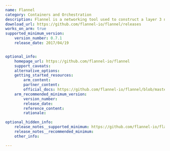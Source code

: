 ```yaml
---
name: Flannel
category: Containers and Orchestration
description: Flannel is a networking tool used to construct a layer 3 network for Kubernetes clusters. Its primary function is to assign IP addresses to pods and facilitate traffic routing among them.
download_url: https://github.com/flannel-io/flannel/releases
works_on_arm: true
supported_minimum_version:
    version_number: 0.7.1
    release_date: 2017/04/19


optional_info:
    homepage_url: https://github.com/flannel-io/flannel
    support_caveats:
    alternative_options:
    getting_started_resources:
        arm_content:
        partner_content:
        official_docs: https://github.com/flannel-io/flannel/blob/master/Documentation/building.md
    arm_recommended_minimum_version:
        version_number:
        release_date:
        reference_content:
        rationale:

optional_hidden_info:
    release_notes__supported_minimum: https://github.com/flannel-io/flannel/releases/tag/v0.7.1
    release_notes__recommended_minimum: 
    other_info:

---
```

